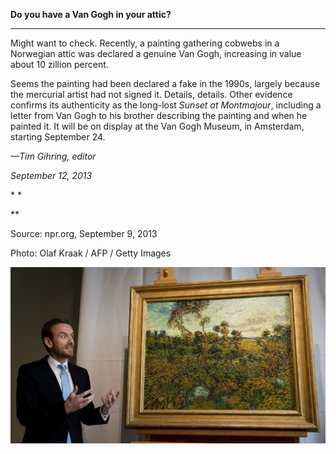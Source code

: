 **Do you have a Van Gogh in your attic?**

****

Might want to check. Recently, a painting gathering cobwebs in a Norwegian attic was declared a genuine Van Gogh, increasing in value about 10 zillion percent.

Seems the painting had been declared a fake in the 1990s, largely because the mercurial artist had not signed it. Details, details. Other evidence confirms its authenticity as the long-lost *Sunset at Montmajour*, including a letter from Van Gogh to his brother describing the painting and when he painted it. It will be on display at the Van Gogh Museum, in Amsterdam, starting September 24.

*—Tim Gihring, editor*

*September 12, 2013*

* *

**

Source: npr.org, September 9, 2013

Photo: Olaf Kraak / AFP / Getty Images

![](../images/13.09.12_VanGogh_Gihring.jpg)
